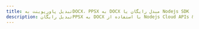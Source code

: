 ---title: تبدیل پاورپوینت بهDOCX، PPSX به DOCX مبدل رایگان یا Nodejs SDKdescription: تبدیل رایگانPPSX به DOCX با استفاده از Nodejs Cloud APIs & SDK. همچنین اسناد Microsoft PowerPoint را در Cloud ایجاد، ویرایش و رندر کنید.---
